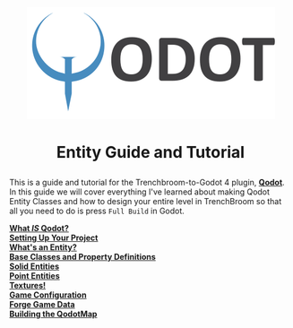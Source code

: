 
<p align=center><img src="images/qodot_logo_small.png">

# <p align=center>Entity Guide and Tutorial

This is a guide and tutorial for the Trenchbroom-to-Godot 4 plugin, [**Qodot**](https://github.com/QodotPlugin/Qodot/). In this guide we will cover everything I've learned about making Qodot Entity Classes and how to design your entire level in TrenchBroom so that all you need to do is press `Full Build` in Godot.

[**What _IS_ Qodot?**](docs/qodot.md)<br>
[**Setting Up Your Project**](docs/setup.md)<br>
[**What's an Entity?**](docs/entities1.md)<br>
[**Base Classes and Property Definitions**](docs/baseclass.md)<br>
[**Solid Entities**](docs/solidclass.md)<br>
[**Point Entities**](docs/pointclass.md)<br>
[**Textures!**](docs/textures.md)<br>
[**Game Configuration**](docs/gameconfig.md)<br>
[**Forge Game Data**](docs/fgd.md)<br>
[**Building the QodotMap**](docs/qodotmap.md)<br>
